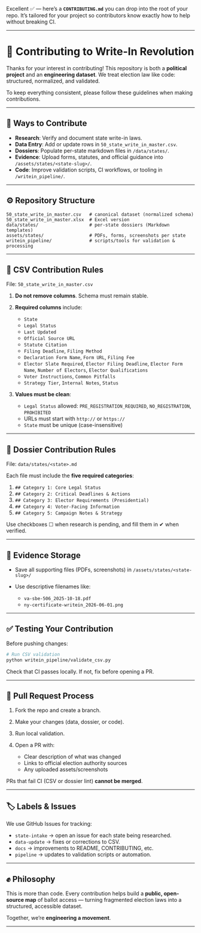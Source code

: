 Excellent ✅ — here’s a **`CONTRIBUTING.md`** you can drop into the root of your repo. It’s tailored for your project so contributors know exactly how to help without breaking CI.

---

# 🤝 Contributing to Write-In Revolution

Thanks for your interest in contributing! This repository is both a **political project** and an **engineering dataset**. We treat election law like code: structured, normalized, and validated.

To keep everything consistent, please follow these guidelines when making contributions.

---

## 📝 Ways to Contribute

* **Research**: Verify and document state write-in laws.
* **Data Entry**: Add or update rows in `50_state_write_in_master.csv`.
* **Dossiers**: Populate per-state markdown files in `/data/states/`.
* **Evidence**: Upload forms, statutes, and official guidance into `/assets/states/<state-slug>/`.
* **Code**: Improve validation scripts, CI workflows, or tooling in `/writein_pipeline/`.

---

## ⚙️ Repository Structure

```
50_state_write_in_master.csv   # canonical dataset (normalized schema)
50_state_write_in_master.xlsx  # Excel version
data/states/                   # per-state dossiers (Markdown templates)
assets/states/                 # PDFs, forms, screenshots per state
writein_pipeline/              # scripts/tools for validation & processing
```

---

## 🧾 CSV Contribution Rules

File: `50_state_write_in_master.csv`

1. **Do not remove columns**. Schema must remain stable.
2. **Required columns** include:

   * `State`
   * `Legal Status`
   * `Last Updated`
   * `Official Source URL`
   * `Statute Citation`
   * `Filing Deadline`, `Filing Method`
   * `Declaration Form Name`, `Form URL`, `Filing Fee`
   * `Elector Slate Required`, `Elector Filing Deadline`, `Elector Form Name`, `Number of Electors`, `Elector Qualifications`
   * `Voter Instructions`, `Common Pitfalls`
   * `Strategy Tier`, `Internal Notes`, `Status`
3. **Values must be clean**:

   * `Legal Status` allowed: `PRE_REGISTRATION_REQUIRED`, `NO_REGISTRATION`, `PROHIBITED`
   * URLs must start with `http://` or `https://`
   * `State` must be unique (case-insensitive)

---

## 📄 Dossier Contribution Rules

File: `data/states/<state>.md`

Each file must include the **five required categories**:

1. `## Category 1: Core Legal Status`
2. `## Category 2: Critical Deadlines & Actions`
3. `## Category 3: Elector Requirements (Presidential)`
4. `## Category 4: Voter-Facing Information`
5. `## Category 5: Campaign Notes & Strategy`

Use checkboxes ☐ when research is pending, and fill them in ✔ when verified.

---

## 📂 Evidence Storage

* Save all supporting files (PDFs, screenshots) in `/assets/states/<state-slug>/`
* Use descriptive filenames like:

  * `va-sbe-506_2025-10-18.pdf`
  * `ny-certificate-writein_2026-06-01.png`

---

## ✅ Testing Your Contribution

Before pushing changes:

```bash
# Run CSV validation
python writein_pipeline/validate_csv.py
```

Check that CI passes locally. If not, fix before opening a PR.

---

## 🔄 Pull Request Process

1. Fork the repo and create a branch.
2. Make your changes (data, dossier, or code).
3. Run local validation.
4. Open a PR with:

   * Clear description of what was changed
   * Links to official election authority sources
   * Any uploaded assets/screenshots

PRs that fail CI (CSV or dossier lint) **cannot be merged**.

---

## 🏷️ Labels & Issues

We use GitHub Issues for tracking:

* `state-intake` → open an issue for each state being researched.
* `data-update` → fixes or corrections to CSV.
* `docs` → improvements to README, CONTRIBUTING, etc.
* `pipeline` → updates to validation scripts or automation.

---

## ✊ Philosophy

This is more than code. Every contribution helps build a **public, open-source map** of ballot access — turning fragmented election laws into a structured, accessible dataset.

Together, we’re **engineering a movement**.

---